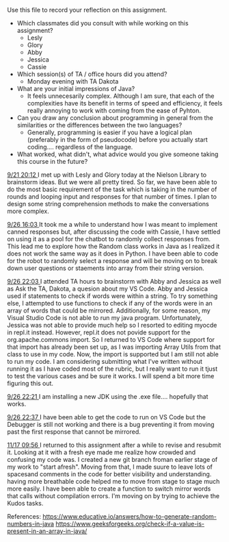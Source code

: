 Use this file to record your reflection on this assignment.

- Which classmates did you consult with while working on this assignment?
    - Lesly
    - Glory
    - Abby
    - Jessica
    - Cassie
- Which session(s) of TA / office hours did you attend?
    - Monday evening with TA Dakota
- What are your initial impressions of Java? 
    - It feels unnecesarily complex. Although I am sure, that each of the complexities have its benefit in terms of speed and efficiency, it feels really annoying to work with coming from the ease of Pyhton.
- Can you draw any conclusion about programming in general from the similarities or the differences between the two languages? 
    - Generally, programming is easier if you have a logical plan (preferably in the form of pseudocode) before you actually start coding.... regardless of the language.
- What worked, what didn't, what advice would you give someone taking this course in the future?

<u> 9/21 20:12 </u>
I met up with Lesly and Glory today at the Nielson Library to brainstorm ideas. But we were all pretty tired. So far, we have been able to do the most basic requirement of the task which is taking in the number of rounds and looping input and responses for that number of times. I plan to design some string comprehension methods to make the conversations more complex.

<u> 9/26 16:03 </u>
It took me a while to understand how I was meant to implement canned responses but, after discussing the code with Cassie, I have settled on using it as a pool for the chatbot to randomly collect responses from. This lead me to explore how the Random class works in Java as I realized it does not work the same way as it does in Python. I have been able to code for the robot to randomly select a response and will be moving on to break down user questions or staements into array from their string version.

<u> 9/26 22:03 </u>
I attended TA hours to brainstorm with Abby and Jessica as well as Ask the TA, Dakota, a quesion about  my VS Code. Abby and  Jessica used if statements to check if words were within a string. To try something else, I attempted to use functions to check if any of the words were in an array of words that could be mirrored. Additionally, for some reason, my Visual Studio Code is not able to run my java program. Unfortunately, Jessica was not able to provide much help so I resorted to editing myocde in repl.it instead. However, repl.it does not povide support for the org.apache.commons import. So I returned to VS Code where support for that import has already been set up, as I was importing Array Utils from that class to use in my code. Now, the import is supported but I am still not able to run my code. I am considering submitting what I've written without running it as I have coded most of the rubric, but I really want to run it tjust to test the various cases and be sure it works. I will spend a bit more time figuring this out. 

<u> 9/26 22:21 </u>
I am installing a new JDK using the .exe file.... hopefully that works.

<u> 9/26 22:37 </u>
I have been able to get the code to run on VS Code but the Debugger is still not working and there is a bug preventing it from moving past the first response that cannot be mirrored.

<u> 11/17 09:56 </u>
I returned to this assignment after a while to revise and resubmit it. Looking at it with a fresh eye made me realize how crowded and confusing my code was. I created a new git branch froman earlier stage of my work to "start afresh". Moving from that, I made suure to leave lots of spacesand comments in the code for better visibility and understanding. having more breathable code helped me to move from stage to stage much more easily. I have been able to create a function to switch mirror words that calls without compilation errors. I'm moving on by trying to achieve the Kudos tasks.

References:
https://www.educative.io/answers/how-to-generate-random-numbers-in-java
https://www.geeksforgeeks.org/check-if-a-value-is-present-in-an-array-in-java/